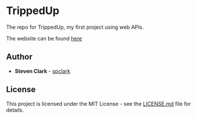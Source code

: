 # TrippedUp

The repo for TrippedUp, my first project using web APIs.

The website can be found [here](https://stevenclark.xyz/trippedup)

## Author

* **Steven Clark** - [spclark](https://github.com/spclark)

## License

This project is licensed under the MIT License - see the [LICENSE.md](LICENSE) file for details.
